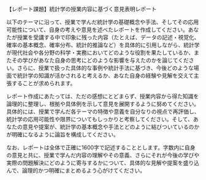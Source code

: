 【レポート課題】統計学の授業内容に基づく意見表明レポート

以下のテーマに沿って、授業で学んだ統計学の基礎概念や手法、そしてその応用可能性について、自身の考えや意見を述べたレポートを作成してください。あなたが授業を受講する中で印象に残った内容（たとえば、データの記述・視覚化、確率の基本概念、確率分布、統計的推論など）を具体的に引用しながら、統計学が現代社会や各分野の科学・実務においてどのような役割を果たしているか、またその学びがあなた自身の思考にどのような影響を与えたのかを論じてください。さらに、授業で扱った具体的な事例や統計手法に基づき、今後どのような場面で統計学の知識が活かされると考えるか、あなた自身の経験や見解を交えて主張することが求められます。

レポート作成にあたっては、ただの感想にとどまらず、授業内容から得た知識を論理的に整理し、根拠や具体例を示して意見を展開するように努めてください。具体的には、授業で学んだ各テーマの特徴や意義を自分なりの視点で再評価し、統計学の応用可能性や限界についてもしっかりと考察してください。そして、あなたの意見や提案が、統計学の基本概念や手法とどのように結びついているのかが明確になるように論旨を構成してください。

なお、レポートは全体で正確に1600字で記述することとします。字数内に自身の意見と共に、授業で学んだ内容の理解やその意義、さらにそれが今後の学びや実際の問題解決にどのように寄与するかについて、具体的な見解や提案を盛り込んで、論理的かつ明確にまとめるよう心がけてください。